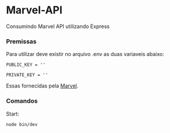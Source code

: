 # Marvel-API
Consumindo Marvel API utilizando Express

### Premissas
Para utilizar deve existir no arquivo .env as duas variaveis abaixo:

```
PUBLIC_KEY = ''
```

```
PRIVATE_KEY = ''
```
Essas fornecidas pela [Marvel](https://developer.marvel.com).

### Comandos

Start:

```
node bin/dev
```


